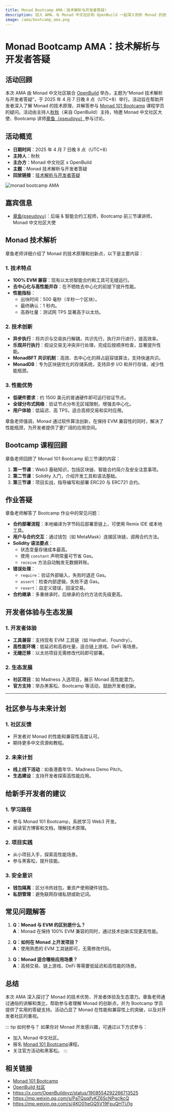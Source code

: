 ```yaml
---
title: Monad Bootcamp AMA：技术解析与开发者答疑!
description: 加入 AMA，与 Monad 中文社区和 OpenBuild 一起深入剖析 Monad 的技术原理！
image: /ama/bootcamp_ama.png
---
```

# Monad Bootcamp AMA：技术解析与开发者答疑


## 活动回顾
本次 AMA 由 Monad 中文社区联合 [OpenBuild](https://openbuild.xyz/) 举办，主题为“Monad 技术解析与开发者答疑”，于 2025 年 4 月 7 日晚 8 点（UTC+8）举行。活动旨在帮助开发者深入了解 Monad 的技术原理，并解答参与 [Monad 101 Bootcamp](/https://openbuild.xyz/learn/challenges/2060691796) 课程学员的疑问。活动由主持人[秋秋](https://x.com/0xqiuqiuu)（来自 OpenBuild）主持，特邀 Monad 中文社区大使、Bootcamp 讲师[章鱼（pseudoyu）](https://x.com/pseudo_yu)参与讨论。


## 活动概览
- **日期时间**：2025 年 4 月 7 日晚 8 点（UTC+8）
- **主持人**：秋秋
- **主办方**：Monad 中文社区 x OpenBuild
- **主题**：Monad 技术解析与开发者答疑
- **回放链接**：[技术解析与开发者答疑](https://x.com/i/spaces/1BRKjmljgRNxw)

![monad bootcamp AMA](/ama/bootcamp_ama.png)


## 嘉宾信息
- [章鱼(pseudoyu)](https://x.com/pseudo_yu)：后端 & 智能合约工程师，Bootcamp 前三节课讲师，Monad
	中文社区大使



## Monad 技术解析
章鱼老师详细介绍了 Monad 的技术原理和创新点，以下是主要内容：

### 1. 技术特点
- **100% EVM 兼容**：现有以太坊智能合约和工具可无缝运行。
- **去中心化与高性能并存**：在不牺牲去中心化的前提下提升性能。
- **性能指标**：
  - 出块时间：500 毫秒（半秒一个区块）。
  - 最终确认：1 秒内。
  - 高吞吐量：测试网 TPS 显著高于以太坊。

### 2. 技术创新
- **异步执行**：将共识与交易执行解耦，共识先行，执行并行进行，提高效率。
- **乐观并行执行**：假设交易无冲突并行处理，完成后按顺序检查，显著提升性能。
- **MonadBFT 共识机制**：高效、去中心化的拜占庭容错算法，支持快速共识。
- **MonadDB**：专为区块链优化的存储系统，支持异步 I/O 和并行存储，减少性能瓶颈。

### 3. 性能优势
- **低硬件要求**：约 1500 美元的普通硬件即可运行验证节点。
- **全球分布式网络**：验证节点分布无区域限制，增强去中心化。
- **用户体验**：低延迟、高 TPS，适合高频交易和实时应用。

章鱼老师强调，Monad 通过软件算法创新，在保持 EVM 兼容性的同时，解决了性能瓶颈，为开发者提供了更广阔的应用空间。


## Bootcamp 课程回顾

章鱼老师回顾了 Monad 101 Bootcamp 前三节课的内容：
1. **第一节课**：Web3 基础知识，包括区块链、智能合约简介及安全注意事项。
2. **第二节课**：Solidity 入门，介绍开发工具和语法基础。
3. **第三节课**：项目实战，指导编写和部署 ERC20 与 ERC721 合约。


## 作业答疑
章鱼老师解答了 Bootcamp 作业中的常见问题：
- **合约部署流程**：本地编译为字节码后部署至链上，可使用 Remix IDE 或本地工具。
- **用户与合约交互**：通过钱包（如 MetaMask）连接区块链，调用合约方法。
- **Solidity 语法要点**：
  - 状态变量存储成本最高。
  - 使用 `constant` 声明常量可节省 Gas。
  - `receive` 方法自动触发无数据转账。
- **错误处理**：
  - `require`：验证外部输入，失败时退还 Gas。
  - `assert`：检查内部逻辑，失败不退 Gas。
  - `revert`：自定义错误，回滚交易。
- **合约继承**：多重继承时，后继承的合约方法优先级更高。


## 开发者体验与生态发展
### 1. 开发者体验
- **工具兼容**：支持现有 EVM 工具链（如 Hardhat、Foundry）。
- **高性能环境**：低延迟和高吞吐量，适合链上游戏、DeFi 等场景。
- **无缝迁移**：以太坊项目无需修改代码即可部署。

### 2. 生态发展
- **社区项目**：如 Madness 入选项目，展示 Monad 高性能潜力。
- **官方支持**：举办黑客松、Bootcamp 等活动，鼓励开发者创新。

---

## 社区参与与未来计划
### 1. 社区反馈
- 开发者对 Monad 的性能和兼容性高度认可。
- 期待更多中文资源和教程。

### 2. 未来计划
- **线上线下活动**：如香港嘉年华、Madness Demo Pitch。
- **生态建设**：支持开发者探索高性能应用。



## 给新手开发者的建议
### 1. 学习路径
- 参与 Monad 101 Bootcamp，系统学习 Web3 开发。
- 阅读官方博客和文档，理解技术原理。

### 2. 项目实践
- 从小项目入手，探索高性能场景。
- 参与黑客松，提升技能。

### 3. 安全意识
- **钱包隔离**：区分冷热钱包，重资产使用硬件钱包。
- **私钥管理**：避免联网存储私钥或助记词。


## 常见问题解答
1. **Q：Monad 与 EVM 的区别是什么？**  
   **A**：Monad 在保持 100% EVM 兼容的同时，通过技术创新实现更高性能。

2. **Q：如何在 Monad 上开发项目？**  
   **A**：使用熟悉的 EVM 工具链即可，无需修改代码。

3. **Q：Monad 适合哪些应用场景？**  
   **A**：高频交易、链上游戏、DeFi 等需要低延迟和高性能的场景。


## 总结
本次 AMA 深入探讨了 Monad 的技术优势、开发者体验及生态潜力。章鱼老师通过通俗的讲解和类比，帮助参与者理解 Monad 的创新点，并为 Bootcamp 学员提供了实用的答疑支持。活动凸显了 Monad 在性能和兼容性上的突破，以及对开发者社区的重视。


::: tip 如何参与？
如果你对 Monad 开发感兴趣，可通过以下方式参与：
- 加入 Monad 中文社区。
- 报名 [Monad 101 Bootcamp](https://openbuild.xyz/learn/challenges/2060691796)课程。
- 关注官方活动和黑客松。
:::


## 相关链接
- [Monad 101 Bootcamp](https://openbuild.xyz/learn/challenges/2060691796)
- [OpenBuild 社区](https://x.com/OpenBuildxyz)
- https://x.com/OpenBuildxyz/status/1908554292266713525
- https://mp.weixin.qq.com/s/PaTQsqjfvKZ6ScNPqclkcQ
- https://mp.weixin.qq.com/s/4KO01ieGQ5V19FpuQHTU1g
